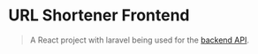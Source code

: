# URL Shortener Frontend

> A React project with laravel being used for the [backend API](https://github.com/jairoprez/url-shortener-backend).
